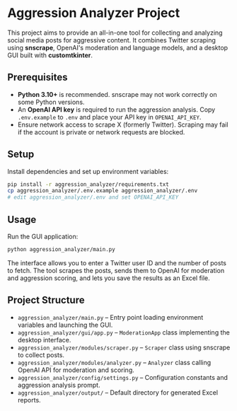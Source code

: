 # Aggression Analyzer Project

This project aims to provide an all-in-one tool for collecting and analyzing social media posts for aggressive content. It combines Twitter scraping using **snscrape**, OpenAI's moderation and language models, and a desktop GUI built with **customtkinter**.

## Prerequisites

- **Python 3.10+** is recommended. snscrape may not work correctly on some Python versions.
- An **OpenAI API key** is required to run the aggression analysis. Copy `.env.example` to `.env` and place your API key in `OPENAI_API_KEY`.
- Ensure network access to scrape X (formerly Twitter). Scraping may fail if the account is private or network requests are blocked.

## Setup

Install dependencies and set up environment variables:

```bash
pip install -r aggression_analyzer/requirements.txt
cp aggression_analyzer/.env.example aggression_analyzer/.env
# edit aggression_analyzer/.env and set OPENAI_API_KEY
```

## Usage

Run the GUI application:

```bash
python aggression_analyzer/main.py
```

The interface allows you to enter a Twitter user ID and the number of posts to fetch. The tool scrapes the posts, sends them to OpenAI for moderation and aggression scoring, and lets you save the results as an Excel file.

## Project Structure

- `aggression_analyzer/main.py` – Entry point loading environment variables and launching the GUI.
- `aggression_analyzer/gui/app.py` – `ModerationApp` class implementing the desktop interface.
- `aggression_analyzer/modules/scraper.py` – `Scraper` class using snscrape to collect posts.
- `aggression_analyzer/modules/analyzer.py` – `Analyzer` class calling OpenAI API for moderation and scoring.
- `aggression_analyzer/config/settings.py` – Configuration constants and aggression analysis prompt.
- `aggression_analyzer/output/` – Default directory for generated Excel reports.

